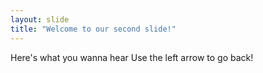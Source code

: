 ```yaml
---
layout: slide
title: "Welcome to our second slide!"
---
```

Here's what you wanna hear
Use the left arrow to go back!
